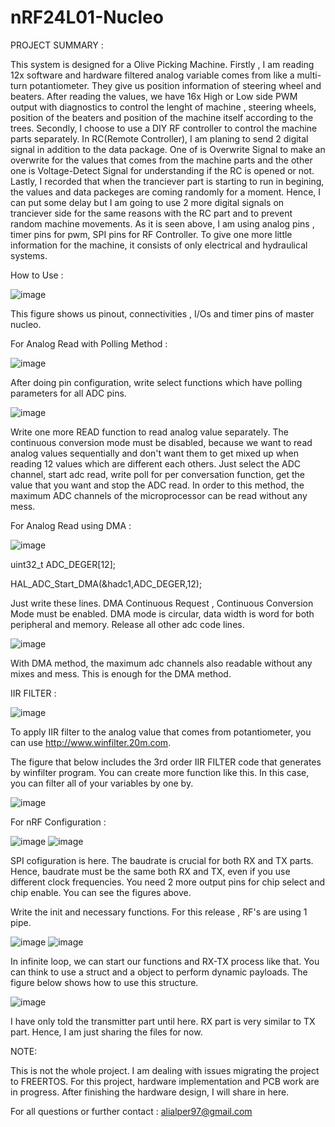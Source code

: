 # nRF24L01-Nucleo
PROJECT SUMMARY :

   This system is designed for a Olive Picking Machine. Firstly , I am reading 12x software and hardware filtered analog variable comes from like a multi-turn potantiometer. They give us position information of steering wheel and beaters. After reading the values, we have 16x High or Low side PWM output with diagnostics to control the lenght of machine , steering wheels, position of the beaters and position of the machine itself according to the trees. Secondly, I choose to use a DIY RF controller to control the machine parts separately. In RC(Remote Controller), I am planing to send 2 digital signal in addition to the data package. One of is Overwrite Signal to make an overwrite for the values that comes from the machine parts and the other one is Voltage-Detect Signal for understanding if the RC is opened or not. Lastly, I recorded that when the tranciever part is starting to run in begining, the values and data packeges are coming randomly for a moment. Hence, I can put some delay but I am going to use 2 more digital signals on tranciever side for the same reasons with the RC part and to prevent random machine movements. 
   As it is seen above, I am using analog pins , timer pins for pwm, SPI pins for RF Controller. To give one more little information for the machine, it consists of only electrical and hydraulical systems.
   
   How to Use : 
   
![image](https://user-images.githubusercontent.com/70060259/202440002-ebf6e4ef-6710-4a84-a548-7e4e312a3843.png)

This figure shows us pinout, connectivities , I/Os and timer pins of master nucleo.

For Analog Read with Polling Method :

![image](https://user-images.githubusercontent.com/70060259/202443992-4f841dae-44bc-45b8-8416-4d41a7c209b7.png)

After doing pin configuration, write select functions which have polling parameters for all ADC pins.

![image](https://user-images.githubusercontent.com/70060259/202444356-ec6dc64d-3ee5-43b8-b2e1-e7f5a2476f3e.png)

Write one more READ function to read analog value separately. The continuous conversion mode must be disabled, because we want to read analog values sequentially and don't want them to get mixed up when reading 12 values which are different each others. Just select the ADC channel, start adc read, write poll for per conversation function, get the value that you want and stop the ADC read. In order to this method, the maximum ADC channels of the microprocessor can be read without any mess. 


For Analog Read using DMA : 


![image](https://user-images.githubusercontent.com/70060259/203138693-63380a6d-1f8c-4789-afc8-43b4313607c0.png)

  uint32_t ADC_DEGER[12];
  
  HAL_ADC_Start_DMA(&hadc1,ADC_DEGER,12);
  
  Just write these lines. DMA Continuous Request , Continuous Conversion Mode must be enabled. DMA mode is circular, data width is word for both peripheral and memory. Release all other adc code lines. 
  
  ![image](https://user-images.githubusercontent.com/70060259/203138832-23276c37-d5b8-48b5-a77d-acda503a2a6c.png)

   With DMA method, the maximum adc channels also readable without any mixes and mess. This is enough for the DMA method.
  
IIR FILTER : 


![image](https://user-images.githubusercontent.com/70060259/202680050-323401ef-40e8-4595-adf1-2c3fba4ce295.png)

To apply IIR filter to the analog value that comes from potantiometer, you can use http://www.winfilter.20m.com.



The figure that below includes the 3rd order IIR FILTER code that generates by winfilter program. You can create more function like this. In this case, you can filter all of your variables by one by.

![image](https://user-images.githubusercontent.com/70060259/203139369-f16cf767-2d52-429a-944d-830f3038c594.png)





For nRF Configuration :

![image](https://user-images.githubusercontent.com/70060259/202441793-84e26366-b4e8-43e0-bb7c-66462d769d2e.png)   ![image](https://user-images.githubusercontent.com/70060259/202442646-756b91be-5f5f-408a-8cae-f005e26ae262.png)


SPI cofiguration is here. The baudrate is crucial for both RX and TX parts. Hence, baudrate must be the same both RX and TX, even if you use different clock frequencies. You need 2 more output pins for chip select and chip enable. You can see the figures above.



Write the init and necessary functions. For this release , RF's are using 1 pipe.

![image](https://user-images.githubusercontent.com/70060259/202816711-24f20107-9bab-48b9-bd5e-06e1757dc779.png)
![image](https://user-images.githubusercontent.com/70060259/202816967-aff36336-2ed4-41b0-8541-30d0487266af.png)


In infinite loop, we can start our functions and RX-TX process like that. You can think to use a struct and a object to perform dynamic payloads. The figure below shows how to use this structure.

![image](https://user-images.githubusercontent.com/70060259/202817323-65bccb2f-f1c2-43c6-af7a-e9fa0cd56f9c.png)

I have only told the transmitter part until here. RX part is very similar to TX part. Hence, I am just sharing the files for now.


NOTE:

This is not the whole project. I am dealing with issues migrating the project to FREERTOS. For this project, hardware implementation and PCB work are in progress. After finishing the hardware design, I will share in here.


For all questions or further contact : alialper97@gmail.com



